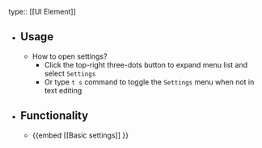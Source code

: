 type:: [[UI Element]]

- ## Usage
	- How to open settings?
		- Click the top-right three-dots button to expand menu list and select `Settings`
		- Or type `t s` command to toggle the `Settings` menu when not in text editing
- ## Functionality
	- {{embed [[Basic settings]] }}
